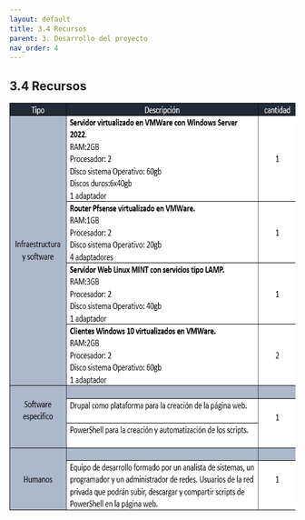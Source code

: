 ```yaml
---
layout: default
title: 3.4 Recursos
parent: 3. Desarrollo del proyecto
nav_order: 4
---
```


## 3.4 Recursos
<img src="https://raw.githubusercontent.com/DavidSanzCano/cms-scripting-tfg.github.io/main/assets/images/tabla3.png" width="677" height="717" />
